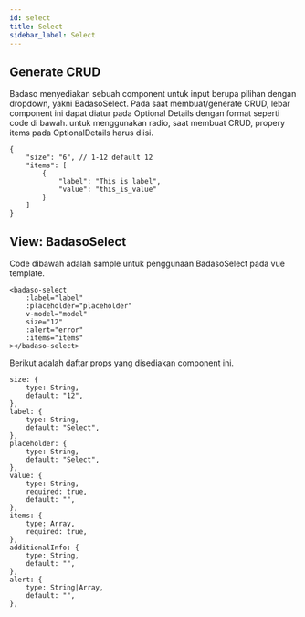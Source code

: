 ```yaml
---
id: select
title: Select
sidebar_label: Select
---
```


## Generate CRUD

Badaso menyediakan sebuah component untuk input berupa pilihan dengan dropdown, yakni BadasoSelect. 
Pada saat membuat/generate CRUD, lebar component ini dapat diatur pada Optional Details dengan format seperti code di bawah. untuk menggunakan radio, saat membuat CRUD, propery items pada OptionalDetails harus diisi.
```
{
    "size": "6", // 1-12 default 12
    "items": [
        {
            "label": "This is label",
            "value": "this_is_value"
        }
    ]
}
```

## View: BadasoSelect

Code dibawah adalah sample untuk penggunaan BadasoSelect pada vue template.

```
<badaso-select
    :label="label"
    :placeholder="placeholder"
    v-model="model"
    size="12"
    :alert="error"
    :items="items"
></badaso-select>
```

Berikut adalah daftar props yang disediakan component ini.

```
size: {
    type: String,
    default: "12",
},
label: {
    type: String,
    default: "Select",
},
placeholder: {
    type: String,
    default: "Select",
},
value: {
    type: String,
    required: true,
    default: "",
},
items: {
    type: Array,
    required: true,
},
additionalInfo: {
    type: String,
    default: "",
},
alert: {
    type: String|Array,
    default: "",
},
```
